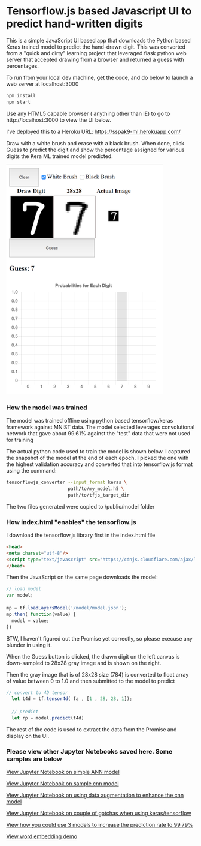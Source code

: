 # Tensorflow.js based Javascript UI to predict hand-written digits
This is a simple JavaScript UI based app that downloads the Python based Keras trained model to predict the hand-drawn digit. This was converted from a "quick and dirty" learning project that leveraged flask python web server that accepted drawing from a browser and returned a guess with percentages.

To run from your local dev machine, get the code, and do below to launch a web server at localhost:3000
```bash
npm install
npm start
```

Use any HTML5 capable browser ( anything other than IE) to go to http://localhost:3000 to view the UI below.

I've deployed this to a Heroku URL:
https://sspak9-ml.herokuapp.com/


Draw with a white brush and erase with a black brush. When done, click Guess to predict the digit and show the percentage assigned for various digits the Kera ML trained model predicted.

![screen](images/screen.png)

### How the model was trained
The model was trained offline using python based tensorflow/keras framework against MNIST data.  The model selected leverages convolutional network that gave about 99.61% against the "test" data that were not used for training

The actual python code used to train the model is shown below. I captured the snapshot of the model at the end of each epoch. I picked the one with the highest validation accuracy and converted that into tensorflow.js format using the command:

```bash
tensorflowjs_converter --input_format keras \
                       path/to/my_model.h5 \
                       path/to/tfjs_target_dir
```
The two files generated were copied to /public/model folder

### How index.html "enables" the tensorflow.js

I download the tensorflow.js library first in the index.html file
```html
<head>
<meta charset="utf-8"/>
<script type="text/javascript" src="https://cdnjs.cloudflare.com/ajax/libs/tensorflow/0.15.2/tf.min.js"></script>
</head>
```
Then the JavaScript on the same page downloads the model:
```javascript
// load model
var model;

mp = tf.loadLayersModel('/model/model.json');
mp.then( function(value) {
  model = value;
})
```
BTW, I haven't figured out the Promise yet correctly, so please execuse any blunder in using it.

When the Guess button is clicked, the drawn digit on the left canvas is down-sampled to 28x28 gray image and is shown on the right.

Then the gray image that is of 28x28 size (784) is converted to float array of value between 0 to 1.0 and then submitted to the model to predict

```javascript
// convert to 4D tensor
  let t4d = tf.tensor4d( fa , [1 , 28, 28, 1]);
  
  // predict
  let rp = model.predict(t4d)
```
The rest of the code is used to extract the data from the Promise and display on the UI.

### Please view other Jupyter Notebooks saved here. Some samples are below

[View Jupyter Notebook on simple ANN model](Keras_ANN.ipynb)

[View Jupyter Notebook on sample cnn model](mac_plaid.ipynb)

[View Jupyter Notebook on using data augmentation to enhance the cnn model](CNN_augmentation.ipynb)

[View Jupyter Notebook on couple of gotchas when using keras/tensorflow](Misc_tensorlfow_keras_info.ipynb)

[View how you could use 3 models to increase the prediction rate to 99.79%](read_model.ipynb)

[View word embedding demo](word_embed.ipynb)
